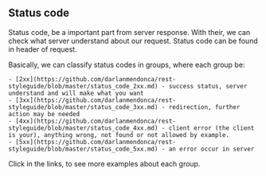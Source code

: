 ## Status code

Status code, be a important part from server response. With their, we can check what server understand about our request. Status code can be found in header of request.

Basically, we can classify status codes in groups, where each group be:

```
- [2xx](https://github.com/darlanmendonca/rest-styleguide/blob/master/status_code_2xx.md) - success status, server understand and will make what you want
- [3xx](https://github.com/darlanmendonca/rest-styleguide/blob/master/status_code_3xx.md) - redirection, further action may be needed
- [4xx](https://github.com/darlanmendonca/rest-styleguide/blob/master/status_code_4xx.md) - client error (the client is your), anything wrong, not found or not allowed by example.
- [5xx](https://github.com/darlanmendonca/rest-styleguide/blob/master/status_code_5xx.md) - an error occur in server
```

Click in the links, to see more examples about each group.



